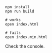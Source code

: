 ```shell
npm install
npm run build

# works
open index.html

# fails
open index.min.html
```

Check the console.
